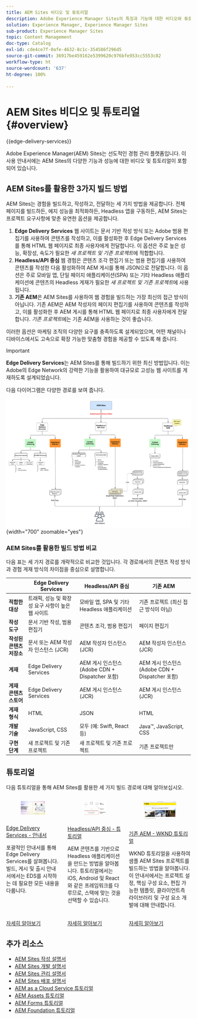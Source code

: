 ```yaml
---
title: AEM Sites 비디오 및 튜토리얼
description: Adobe Experience Manager Sites의 특징과 기능에 대한 비디오와 튜토리얼을 살펴봅니다. AEM Sites는 대표적인 경험 관리 플랫폼입니다.
solution: Experience Manager, Experience Manager Sites
sub-product: Experience Manager Sites
topic: Content Management
doc-type: Catalog
exl-id: cde4ce7f-0afe-4632-8c1c-354586f296d5
source-git-commit: 36917be459162e5399620c976bfe953cc5553c82
workflow-type: ht
source-wordcount: '637'
ht-degree: 100%

---
```


# AEM Sites 비디오 및 튜토리얼 {#overview}

{{edge-delivery-services}}

Adobe Experience Manager(AEM) Sites는 선도적인 경험 관리 플랫폼입니다. 이 사용 안내서에는 AEM Sites의 다양한 기능과 성능에 대한 비디오 및 튜토리얼이 포함되어 있습니다.

## AEM Sites를 활용한 3가지 빌드 방법

AEM Sites는 경험을 빌드하고, 작성하고, 전달하는 세 가지 방법을 제공합니다. 전체 페이지를 빌드하든, 에지 성능을 최적화하든, Headless 앱을 구동하든, AEM Sites는 프로젝트 요구사항에 맞춘 유연한 옵션을 제공합니다.

1. **Edge Delivery Services** 웹 사이트는 문서 기반 작성 방식 또는 Adobe 범용 편집기를 사용하여 콘텐츠를 작성하고, 이를 활성화한 후 Edge Delivery Services를 통해 HTML 웹 페이지로 최종 사용자에게 전달합니다. 이 옵션은 주로 높은 성능, 확장성, 속도가 필요한 _새 프로젝트 및 기존 프로젝트_&#x200B;에 적합합니다.
1. **Headless/API 중심** 웹 경험은 콘텐츠 조각 편집기 또는 범용 편집기를 사용하여 콘텐츠를 작성한 다음 활성화하여 AEM 게시를 통해 JSON으로 전달합니다. 이 옵션은 주로 모바일 앱, 단일 페이지 애플리케이션(SPA) 또는 기타 Headless 애플리케이션에 콘텐츠의 Headless 게재가 필요한 _새 프로젝트 및 기존 프로젝트_&#x200B;에 사용됩니다.
1. **기존 AEM**&#x200B;은 AEM Sites를 사용하여 웹 경험을 빌드하는 가장 최신의 접근 방식이 아닙니다. 기존 AEM은 AEM 작성자의 페이지 편집기를 사용하여 콘텐츠를 작성하고, 이를 활성화한 후 AEM 게시를 통해 HTML 웹 페이지로 최종 사용자에게 전달합니다. _기존 프로젝트_&#x200B;에는 기존 AEM을 사용하는 것이 좋습니다.

이러한 옵션은 마케팅 조직의 다양한 요구를 충족하도록 설계되었으며, 어떤 채널이나 디바이스에서도 고속으로 확장 가능한 맞춤형 경험을 제공할 수 있도록 해 줍니다.

>[!IMPORTANT]
>
> **Edge Delivery Services**&#x200B;는 AEM Sites를 통해 빌드하기 위한 최신 방법입니다. 이는 Adobe의 Edge Network의 강력한 기능을 활용하여 대규모로 고성능 웹 사이트를 게재하도록 설계되었습니다.

다음 다이어그램은 다양한 경로를 보여 줍니다.

![AEM-Sites-콘텐츠-작성-및-경험-전달-경로.png](./assets/aem-sites-authoring-and-experience-delivery-paths.png){width="700" zoomable="yes"}

### AEM Sites를 활용한 빌드 방법 비교

다음 표는 세 가지 경로를 개략적으로 비교한 것입니다. 각 경로에서의 콘텐츠 작성 방식과 경험 게재 방식의 차이점을 중심으로 설명합니다.

|            | Edge Delivery Services | Headless/API 중심 | 기존 AEM |
|---------------------|------------------------------|---------------------------------|---------------------------------------------|
| **적합한 대상** | 트래픽, 성능 및 확장성 요구 사항이 높은 웹 사이트 | 모바일 앱, SPA 및 기타 Headless 애플리케이션 | 기존 프로젝트 (최신 접근 방식이 아님) |
| **작성 도구** | 문서 기반 작성, 범용 편집기 | 콘텐츠 조각, 범용 편집기 | 페이지 편집기 |
| **작성된 콘텐츠 저장소** | 문서 또는 AEM 작성자 인스턴스 (JCR) | AEM 작성자 인스턴스 (JCR) | AEM 작성자 인스턴스 (JCR) |
| **게재** | Edge Delivery Services | AEM 게시 인스턴스 (Adobe CDN + Dispatcher 포함) | AEM 게시 인스턴스 (Adobe CDN + Dispatcher 포함) |
| **게재 콘텐츠 스토어** | Edge Delivery Services | AEM 게시 인스턴스 (JCR) | AEM 게시 인스턴스 (JCR) |
| **게재 형식** | HTML | JSON | HTML |
| **개발 기술** | JavaScript, CSS | 모두 (예: Swift, React 등) | Java™, JavaScript, CSS |
| **구현 단계** | 새 프로젝트 및 기존 프로젝트 | 새 프로젝트 및 기존 프로젝트 | 기존 프로젝트만 |

## 튜토리얼

다음 튜토리얼을 통해 AEM Sites를 활용한 세 가지 빌드 경로에 대해 알아보십시오.

<!-- CARDS

* https://www.aem.live/docs/
  {title = Edge Delivery Services - Guides}
  {description = Explore Edge Delivery Services with comprehensive guides. The Build, Publish, and Launch guides cover everything you need to get started with EDS.}
  {image = ./assets/edge-delivery-services.png}
  {target = _blank}
* https://experienceleague.adobe.com/ko/docs/experience-manager-learn/getting-started-with-aem-headless/overview
  {title = Headless/API-First - Tutorials}
  {description = Learn how to build headless applications powered by AEM content. Tutorials cover frameworks like iOS, Android, and React—choose what fits your stack.}
  {image = ./assets/headless.png}
  {target = _self}
* https://experienceleague.adobe.com/ko/docs/experience-manager-learn/getting-started-wknd-tutorial-develop/overview
  {title = Traditional AEM - WKND Tutorial}
  {description = Learn how to build a sample AEM Sites project using the WKND tutorial. This guide walks you through project setup, Core Components, Editable Templates, client-side libraries, and component development.}
  {image = ./assets/aem-wknd-spa-editor-tutorial.png}
  {target = _self}
-->
<!-- START CARDS HTML - DO NOT MODIFY BY HAND -->
<div class="columns">
    <div class="column is-half-tablet is-half-desktop is-one-third-widescreen" aria-label="Edge Delivery Services - Guides">
        <div class="card" style="height: 100%; display: flex; flex-direction: column; height: 100%;">
            <div class="card-image">
                <figure class="image x-is-16by9">
                    <a href="https://www.aem.live/docs/" title="Edge Delivery Services - 안내서" target="_blank" rel="referrer">
                        <img class="is-bordered-r-small" src="./assets/edge-delivery-services.png" alt="Edge Delivery Services - 안내서"
                             style="width: 100%; aspect-ratio: 16 / 9; object-fit: cover; overflow: hidden; display: block; margin: auto;">
                    </a>
                </figure>
            </div>
            <div class="card-content is-padded-small" style="display: flex; flex-direction: column; flex-grow: 1; justify-content: space-between;">
                <div class="top-card-content">
                    <p class="headline is-size-6 has-text-weight-bold">
                        <a href="https://www.aem.live/docs/" target="_blank" rel="referrer" title="Edge Delivery Services - 안내서">Edge Delivery Services - 안내서</a>
                    </p>
                    <p class="is-size-6">포괄적인 안내서를 통해 Edge Delivery Services를 살펴봅니다. 빌드, 게시 및 출시 안내서에서는 EDS를 시작하는 데 필요한 모든 내용을 다룹니다.</p>
                </div>
                <a href="https://www.aem.live/docs/" target="_blank" rel="referrer" class="spectrum-Button spectrum-Button--outline spectrum-Button--primary spectrum-Button--sizeM" style="align-self: flex-start; margin-top: 1rem;">
                    <span class="spectrum-Button-label has-no-wrap has-text-weight-bold">자세히 알아보기</span>
                </a>
            </div>
        </div>
    </div>
    <div class="column is-half-tablet is-half-desktop is-one-third-widescreen" aria-label="Headless/API-First - Tutorials">
        <div class="card" style="height: 100%; display: flex; flex-direction: column; height: 100%;">
            <div class="card-image">
                <figure class="image x-is-16by9">
                    <a href="https://experienceleague.adobe.com/ko/docs/experience-manager-learn/getting-started-with-aem-headless/overview" title="Headless/API 중심 - 튜토리얼" target="_self" rel="referrer">
                        <img class="is-bordered-r-small" src="./assets/headless.png" alt="Headless/API 중심 - 튜토리얼"
                             style="width: 100%; aspect-ratio: 16 / 9; object-fit: cover; overflow: hidden; display: block; margin: auto;">
                    </a>
                </figure>
            </div>
            <div class="card-content is-padded-small" style="display: flex; flex-direction: column; flex-grow: 1; justify-content: space-between;">
                <div class="top-card-content">
                    <p class="headline is-size-6 has-text-weight-bold">
                        <a href="https://experienceleague.adobe.com/ko/docs/experience-manager-learn/getting-started-with-aem-headless/overview" target="_self" rel="referrer" title="Headless/API 중심 - 튜토리얼">Headless/API 중심 - 튜토리얼</a>
                    </p>
                    <p class="is-size-6">AEM 콘텐츠를 기반으로 Headless 애플리케이션을 만드는 방법을 알아봅니다. 튜토리얼에서는 iOS, Android 및 React와 같은 프레임워크를 다루므로, 스택에 맞는 것을 선택할 수 있습니다.</p>
                </div>
                <a href="https://experienceleague.adobe.com/ko/docs/experience-manager-learn/getting-started-with-aem-headless/overview" target="_self" rel="referrer" class="spectrum-Button spectrum-Button--outline spectrum-Button--primary spectrum-Button--sizeM" style="align-self: flex-start; margin-top: 1rem;">
                    <span class="spectrum-Button-label has-no-wrap has-text-weight-bold">자세히 알아보기</span>
                </a>
            </div>
        </div>
    </div>
    <div class="column is-half-tablet is-half-desktop is-one-third-widescreen" aria-label="Traditional AEM - WKND Tutorial">
        <div class="card" style="height: 100%; display: flex; flex-direction: column; height: 100%;">
            <div class="card-image">
                <figure class="image x-is-16by9">
                    <a href="https://experienceleague.adobe.com/ko/docs/experience-manager-learn/getting-started-wknd-tutorial-develop/overview" title="기존 AEM - WKND 튜토리얼" target="_self" rel="referrer">
                        <img class="is-bordered-r-small" src="./assets/aem-wknd-spa-editor-tutorial.png" alt="기존 AEM - WKND 튜토리얼"
                             style="width: 100%; aspect-ratio: 16 / 9; object-fit: cover; overflow: hidden; display: block; margin: auto;">
                    </a>
                </figure>
            </div>
            <div class="card-content is-padded-small" style="display: flex; flex-direction: column; flex-grow: 1; justify-content: space-between;">
                <div class="top-card-content">
                    <p class="headline is-size-6 has-text-weight-bold">
                        <a href="https://experienceleague.adobe.com/ko/docs/experience-manager-learn/getting-started-wknd-tutorial-develop/overview" target="_self" rel="referrer" title="기존 AEM - WKND 튜토리얼">기존 AEM - WKND 튜토리얼</a>
                    </p>
                    <p class="is-size-6">WKND 튜토리얼을 사용하여 샘플 AEM Sites 프로젝트를 빌드하는 방법을 알아봅니다. 이 안내서에서는 프로젝트 설정, 핵심 구성 요소, 편집 가능한 템플릿, 클라이언트측 라이브러리 및 구성 요소 개발에 대해 안내합니다.</p>
                </div>
                <a href="https://experienceleague.adobe.com/ko/docs/experience-manager-learn/getting-started-wknd-tutorial-develop/overview" target="_self" rel="referrer" class="spectrum-Button spectrum-Button--outline spectrum-Button--primary spectrum-Button--sizeM" style="align-self: flex-start; margin-top: 1rem;">
                    <span class="spectrum-Button-label has-no-wrap has-text-weight-bold">자세히 알아보기</span>
                </a>
            </div>
        </div>
    </div>
</div>
<!-- END CARDS HTML - DO NOT MODIFY BY HAND -->


## 추가 리소스

* [AEM Sites 작성 설명서](https://experienceleague.adobe.com/ko/docs/experience-manager-65/content/sites/authoring/essentials/first-steps)
* [AEM Sites 개발 설명서](https://experienceleague.adobe.com/ko/docs/experience-manager-65/content/implementing/developing/introduction/getting-started)
* [AEM Sites 관리 설명서](https://experienceleague.adobe.com/ko/docs/experience-manager-65/content/sites/administering/home)
* [AEM Sites 배포 설명서](https://experienceleague.adobe.com/ko/docs/experience-manager-65/content/implementing/deploying/introduction/platform)
* [AEM as a Cloud Service 튜토리얼](/help/cloud-service/overview.md)
* [AEM Assets 튜토리얼](/help/assets/overview.md)
* [AEM Forms 튜토리얼](/help/forms/overview.md)
* [AEM Foundation 튜토리얼](/help/foundation/overview.md)
